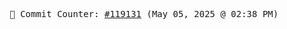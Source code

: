 <p align="center">
    <samp>
        📮 Commit Counter: <a href="https://github.com/Javascript-void0/Javascript-void0/commits/main">#119131</a> (May 05, 2025 @ 02:38 PM)
    </samp>
</p>